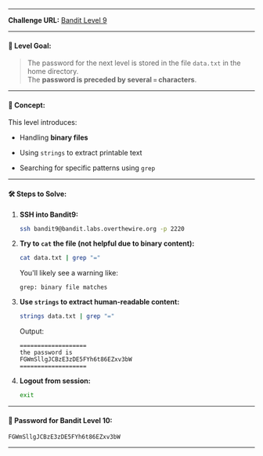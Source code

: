 
---
**Challenge URL:** [Bandit Level 9](https://overthewire.org/wargames/bandit/bandit9.html)

---

#### 🔐 Level Goal:

> The password for the next level is stored in the file `data.txt` in the home directory.  
> The **password is preceded by several `=` characters**.

---

#### 🧠 Concept:

This level introduces:

- Handling **binary files**
    
- Using `strings` to extract printable text
    
- Searching for specific patterns using `grep`
    

---

#### 🛠️ Steps to Solve:

1. **SSH into Bandit9:**
    
    ```bash
    ssh bandit9@bandit.labs.overthewire.org -p 2220
    ```
    
2. **Try to `cat` the file (not helpful due to binary content):**
    
    ```bash
    cat data.txt | grep "="
    ```
    
    You'll likely see a warning like:
    
    ```
    grep: binary file matches
    ```
    
3. **Use `strings` to extract human-readable content:**
    
    ```bash
    strings data.txt | grep "="
    ```
    
    Output:
    
    ```
    ===================
    the password is
    FGWmSllgJCBzE3zDE5FYh6t86EZxv3bW
    ===================
    ```
    
4. **Logout from session:**
    
    ```bash
    exit
    ```
    

---

#### 🔑 Password for Bandit Level 10:

```
FGWmSllgJCBzE3zDE5FYh6t86EZxv3bW
```

---
